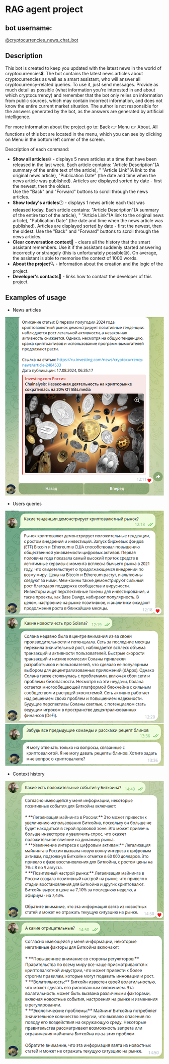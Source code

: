 # RAG agent project

## bot username: 
[@cryptocurrencies_news_chat_bot](https://t.me/cryptocurrencies_news_chat_bot)

## Description

This bot is created to keep you updated with the latest news in the world of cryptocurrencies💲.
The bot contains the latest news articles about cryptocurrencies as well as a smart assistant,
who will answer all cryptocurrency-related queries.
To use it, just send messages.
Provide as much detail as possible (what information you're interested in and about which cryptocurrency) 
and remember that the bot only relies on information from public sources, 
which may contain incorrect information, and does not know the entire current market situation. 
The author is not responsible for the answers generated by the bot, 
as the answers are generated by artificial intelligence. 

For more information about the project go to: Back 👉 Menu 👉 About.
All functions of this bot are located in the menu, 
which you can see by clicking on Menu in the bottom left corner of the screen. 

Description of each command: 
- <b>Show all articles</b>🌐 - displays 5 news articles at a time that have been released in the last week. 
Each article contains: "Article Description"(A summary of the entire text of the article), "
"Article Link"(A link to the original news article), 
"Publication Date" (the date and time when the news article was published).
Articles are displayed sorted by date - first the newest, then the oldest.  
Use the "Back" and "Forward" buttons to scroll through the news articles.
- <b>Show today's articles</b>🕛 - displays 1 news article each that was released today.
Each article contains: "Article Description"(A summary of the entire text of the article), "
"Article Link"(A link to the original news article), 
"Publication Date" (the date and time when the news article was published).
Articles are displayed sorted by date - first the newest, then the oldest. 
Use the "Back" and "Forward" buttons to scroll through the news articles.
- <b>Clear conversation context</b>🧹 - clears all the history that the smart assistant remembers. 
Use it if the assistant suddenly started answering incorrectly or strangely 
(this is unfortunately possible😢). On average, the assistant is able to memorise the context of 1000 words.
- <b>About the project</b>🔍 - information about the creation and the logic of the project.
- <b>Developer's contacts</b>📱 - links how to contact the developer of this project.

## Examples of usage
- News articles

![img.png](img/img.png)
- Users queries

![img_1.png](img/img_1.png)
![img_2.png](img/img_2.png)
![img_4.png](img/img_4.png)

- Context history

![img_5.png](img/img_5.png)
![img_6.png](img/img_6.png)

